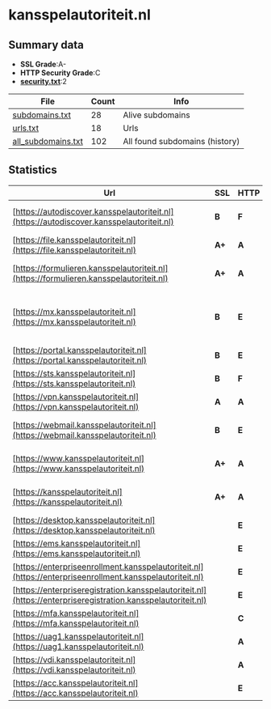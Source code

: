 

# kansspelautoriteit.nl
## Summary data


 - **SSL Grade**:A-
 - **HTTP Security Grade**:C
 - **[security.txt](https://www.digitaleoverheid.nl/nieuws/standaard-security-txt-nu-verplicht-voor-overheid/)**:2


| File       | Count | Info |
|------------|-------|------|
|[subdomains.txt](/data/kansspelautoriteit.nl/subdomains.txt)|28|Alive subdomains|
|[urls.txt](/data/kansspelautoriteit.nl/urls.txt)|18|Urls|
|[all_subdomains.txt](/data/kansspelautoriteit.nl/all_subdomains.txt)|102|All found subdomains (history)|


## Statistics


| Url | SSL | HTTP | Server | Cookie | HSTS | CORS | CTO | CSP | XFO | XXP | RP |FP| Tech |Title |
|--------|-------|-------|------|------|------|------|------|------|------|------|------|------|------|------|
|[https://autodiscover.kansspelautoriteit.nl](https://autodiscover.kansspelautoriteit.nl)| **B**| **F**|Microsoft-IIS/10.0| | | | | | | | :white_check_mark: | |IIS:10.0 Windows Server||
|[https://file.kansspelautoriteit.nl](https://file.kansspelautoriteit.nl)| **A+**| **A**|| |:white_check_mark: | | |:warning: | :white_check_mark: | :white_check_mark: | :white_check_mark: | |HSTS||
|[https://formulieren.kansspelautoriteit.nl](https://formulieren.kansspelautoriteit.nl)| **A+**| **A**|-| |:white_check_mark: | | | :white_check_mark:| :white_check_mark: | :white_check_mark: | :white_check_mark: | |HSTS Microsoft ASP.NET:-|Formulierenoverz...|
|[https://mx.kansspelautoriteit.nl](https://mx.kansspelautoriteit.nl)| **B**| **E**|Microsoft-IIS/10.0 Microsoft-HTTPAPI/2.0| | | | | | :white_check_mark: | | :white_check_mark: | |IIS:10.0 Microsoft HTTPAPI:2.0 Windows Server||
|[https://portal.kansspelautoriteit.nl](https://portal.kansspelautoriteit.nl)| **B**| **E**|| | | | | | | | :white_check_mark: | ||Document Moved|
|[https://sts.kansspelautoriteit.nl](https://sts.kansspelautoriteit.nl)| **B**| **F**|Microsoft-HTTPAPI/2.0| | | | | | | | :white_check_mark: | |Microsoft HTTPAPI:2.0|Not Found|
|[https://vpn.kansspelautoriteit.nl](https://vpn.kansspelautoriteit.nl)| **A**| **A**|| |:white_check_mark: | | | | :white_check_mark: | | :white_check_mark: | |HSTS Pulse Secure||
|[https://webmail.kansspelautoriteit.nl](https://webmail.kansspelautoriteit.nl)| **B**| **E**|Microsoft-IIS/10.0| | | | | | :white_check_mark: | | :white_check_mark: | |IIS:10.0 Windows Server||
|[https://www.kansspelautoriteit.nl](https://www.kansspelautoriteit.nl)| **A+**| **A**|-| |:white_check_mark: | | | :white_check_mark:| :white_check_mark: | :white_check_mark: | :white_check_mark: | |HSTS Microsoft ASP.NET:-|Object moved|
|[https://kansspelautoriteit.nl](https://kansspelautoriteit.nl)| **A+**| **A**|-| |:white_check_mark: | | | :white_check_mark:| :white_check_mark: | :white_check_mark: | :white_check_mark: | |HSTS Microsoft ASP.NET:-|Home - Kansspela...|
|[https://desktop.kansspelautoriteit.nl](https://desktop.kansspelautoriteit.nl)| | **E**|| | | | | | | | :white_check_mark: | ||Document Moved|
|[https://ems.kansspelautoriteit.nl](https://ems.kansspelautoriteit.nl)| | **E**|| | | | | | | | :white_check_mark: | |HSTS||
|[https://enterpriseenrollment.kansspelautoriteit.nl](https://enterpriseenrollment.kansspelautoriteit.nl)| | **E**|| | | | | | | | :white_check_mark: | |HSTS||
|[https://enterpriseregistration.kansspelautoriteit.nl](https://enterpriseregistration.kansspelautoriteit.nl)| | **E**|| | | | | | | | :white_check_mark: | |||
|[https://mfa.kansspelautoriteit.nl](https://mfa.kansspelautoriteit.nl)| | **C**||:white_check_mark: |:white_check_mark: | | | | | | :white_check_mark: | ||Document Moved|
|[https://uag1.kansspelautoriteit.nl](https://uag1.kansspelautoriteit.nl)| | **A**||:white_check_mark: |:white_check_mark: | | |:warning: | :white_check_mark: | :white_check_mark: | :white_check_mark: | |HSTS||
|[https://vdi.kansspelautoriteit.nl](https://vdi.kansspelautoriteit.nl)| | **A**||:white_check_mark: |:white_check_mark: | | |:warning: | :white_check_mark: | :white_check_mark: | :white_check_mark: | |HSTS||
|[https://acc.kansspelautoriteit.nl](https://acc.kansspelautoriteit.nl)| | **E**|| | | | | | | | :white_check_mark: | ||Document Moved|

